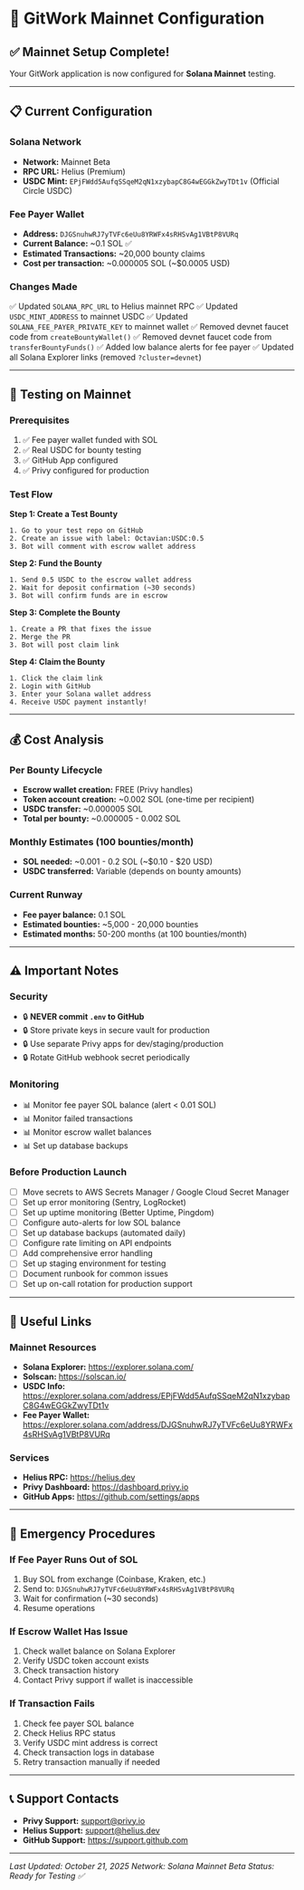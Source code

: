 # 🚀 GitWork Mainnet Configuration

## ✅ Mainnet Setup Complete!

Your GitWork application is now configured for **Solana Mainnet** testing.

---

## 📋 Current Configuration

### Solana Network
- **Network:** Mainnet Beta
- **RPC URL:** Helius (Premium)
- **USDC Mint:** `EPjFWdd5AufqSSqeM2qN1xzybapC8G4wEGGkZwyTDt1v` (Official Circle USDC)

### Fee Payer Wallet
- **Address:** `DJGSnuhwRJ7yTVFc6eUu8YRWFx4sRHSvAg1VBtP8VURq`
- **Current Balance:** ~0.1 SOL ✅
- **Estimated Transactions:** ~20,000 bounty claims
- **Cost per transaction:** ~0.000005 SOL (~$0.0005 USD)

### Changes Made
✅ Updated `SOLANA_RPC_URL` to Helius mainnet RPC
✅ Updated `USDC_MINT_ADDRESS` to mainnet USDC
✅ Updated `SOLANA_FEE_PAYER_PRIVATE_KEY` to mainnet wallet
✅ Removed devnet faucet code from `createBountyWallet()`
✅ Removed devnet faucet code from `transferBountyFunds()`
✅ Added low balance alerts for fee payer
✅ Updated all Solana Explorer links (removed `?cluster=devnet`)

---

## 🧪 Testing on Mainnet

### Prerequisites
1. ✅ Fee payer wallet funded with SOL
2. ✅ Real USDC for bounty testing
3. ✅ GitHub App configured
4. ✅ Privy configured for production

### Test Flow

**Step 1: Create a Test Bounty**
```
1. Go to your test repo on GitHub
2. Create an issue with label: Octavian:USDC:0.5
3. Bot will comment with escrow wallet address
```

**Step 2: Fund the Bounty**
```
1. Send 0.5 USDC to the escrow wallet address
2. Wait for deposit confirmation (~30 seconds)
3. Bot will confirm funds are in escrow
```

**Step 3: Complete the Bounty**
```
1. Create a PR that fixes the issue
2. Merge the PR
3. Bot will post claim link
```

**Step 4: Claim the Bounty**
```
1. Click the claim link
2. Login with GitHub
3. Enter your Solana wallet address
4. Receive USDC payment instantly!
```

---

## 💰 Cost Analysis

### Per Bounty Lifecycle
- **Escrow wallet creation:** FREE (Privy handles)
- **Token account creation:** ~0.002 SOL (one-time per recipient)
- **USDC transfer:** ~0.000005 SOL
- **Total per bounty:** ~0.000005 - 0.002 SOL

### Monthly Estimates (100 bounties/month)
- **SOL needed:** ~0.001 - 0.2 SOL (~$0.10 - $20 USD)
- **USDC transferred:** Variable (depends on bounty amounts)

### Current Runway
- **Fee payer balance:** 0.1 SOL
- **Estimated bounties:** ~5,000 - 20,000 bounties
- **Estimated months:** 50-200 months (at 100 bounties/month)

---

## ⚠️ Important Notes

### Security
- 🔒 **NEVER commit `.env` to GitHub**
- 🔒 Store private keys in secure vault for production
- 🔒 Use separate Privy apps for dev/staging/production
- 🔒 Rotate GitHub webhook secret periodically

### Monitoring
- 📊 Monitor fee payer SOL balance (alert < 0.01 SOL)
- 📊 Monitor failed transactions
- 📊 Monitor escrow wallet balances
- 📊 Set up database backups

### Before Production Launch
- [ ] Move secrets to AWS Secrets Manager / Google Cloud Secret Manager
- [ ] Set up error monitoring (Sentry, LogRocket)
- [ ] Set up uptime monitoring (Better Uptime, Pingdom)
- [ ] Configure auto-alerts for low SOL balance
- [ ] Set up database backups (automated daily)
- [ ] Configure rate limiting on API endpoints
- [ ] Add comprehensive error handling
- [ ] Set up staging environment for testing
- [ ] Document runbook for common issues
- [ ] Set up on-call rotation for production support

---

## 🔗 Useful Links

### Mainnet Resources
- **Solana Explorer:** https://explorer.solana.com/
- **Solscan:** https://solscan.io/
- **USDC Info:** https://explorer.solana.com/address/EPjFWdd5AufqSSqeM2qN1xzybapC8G4wEGGkZwyTDt1v
- **Fee Payer Wallet:** https://explorer.solana.com/address/DJGSnuhwRJ7yTVFc6eUu8YRWFx4sRHSvAg1VBtP8VURq

### Services
- **Helius RPC:** https://helius.dev
- **Privy Dashboard:** https://dashboard.privy.io
- **GitHub Apps:** https://github.com/settings/apps

---

## 🚨 Emergency Procedures

### If Fee Payer Runs Out of SOL
1. Buy SOL from exchange (Coinbase, Kraken, etc.)
2. Send to: `DJGSnuhwRJ7yTVFc6eUu8YRWFx4sRHSvAg1VBtP8VURq`
3. Wait for confirmation (~30 seconds)
4. Resume operations

### If Escrow Wallet Has Issue
1. Check wallet balance on Solana Explorer
2. Verify USDC token account exists
3. Check transaction history
4. Contact Privy support if wallet is inaccessible

### If Transaction Fails
1. Check fee payer SOL balance
2. Check Helius RPC status
3. Verify USDC mint address is correct
4. Check transaction logs in database
5. Retry transaction manually if needed

---

## 📞 Support Contacts

- **Privy Support:** support@privy.io
- **Helius Support:** support@helius.dev
- **GitHub Support:** https://support.github.com

---

*Last Updated: October 21, 2025*
*Network: Solana Mainnet Beta*
*Status: Ready for Testing ✅*

